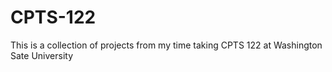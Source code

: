 # CPTS-122
This is a collection of projects from my time taking CPTS 122 at Washington Sate University
